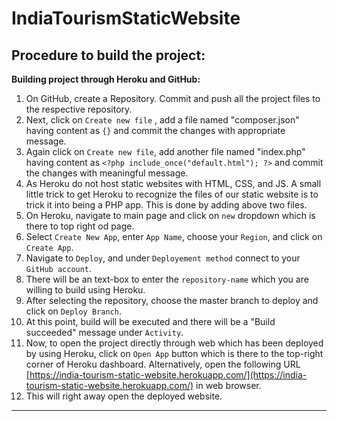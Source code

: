 # IndiaTourismStaticWebsite
## Procedure to build the project:
**Building project through Heroku and GitHub:**
1. On GitHub, create a Repository. Commit and push all the project files to the respective repository.
1. Next, click on `Create new file` , add a file named "composer.json" having content as `{}` and commit the changes with appropriate message.
2. Again click on `Create new file`, add another file named "index.php" having content as `<?php include_once("default.html"); ?>` and commit the changes with meaningful message.
3. As Heroku do not host static websites with HTML, CSS, and JS. A small little trick to get Heroku to recognize the files of our static website is to trick it into being a PHP app. This is done by adding above two files.
4. On Heroku, navigate to main page and click on `new` dropdown which is there to top right od page.
5. Select `Create New App`, enter `App Name`, choose your `Region`, and click on `Create App`.
6. Navigate to `Deploy`, and under `Deployement method` connect to your `GitHub account`.
7. There will be an text-box to enter the `repository-name` which you are willing to build using Heroku.
8. After selecting the repository, choose the master branch to deploy and click on `Deploy Branch`.
9. At this point, build will be executed and there will be a "Build succeeded" message under `Activity`.
10. Now, to open the project directly through web which has been deployed by using Heroku, click on `Open App` button which is there to the top-right corner of Heroku dashboard. Alternatively, open the following URL [https://india-tourism-static-website.herokuapp.com/](https://india-tourism-static-website.herokuapp.com/) in web browser.
11. This will right away open the deployed website.
---
